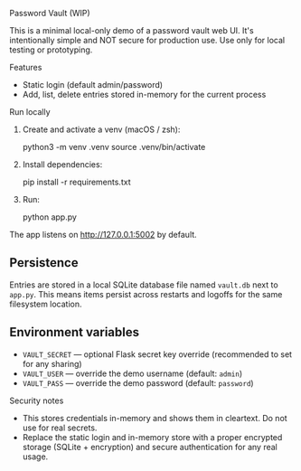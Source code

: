 Password Vault (WIP)

This is a minimal local-only demo of a password vault web UI. It's intentionally simple and NOT secure for production use. Use only for local testing or prototyping.

Features
- Static login (default admin/password)
- Add, list, delete entries stored in-memory for the current process

Run locally

1. Create and activate a venv (macOS / zsh):

   python3 -m venv .venv
   source .venv/bin/activate

2. Install dependencies:

   pip install -r requirements.txt

3. Run:

   python app.py

The app listens on http://127.0.0.1:5002 by default.

Persistence
-----------

Entries are stored in a local SQLite database file named `vault.db` next to `app.py`. This means items persist across restarts and logoffs for the same filesystem location.

Environment variables
---------------------

- `VAULT_SECRET` — optional Flask secret key override (recommended to set for any sharing)
- `VAULT_USER` — override the demo username (default: `admin`)
- `VAULT_PASS` — override the demo password (default: `password`)

Security notes
- This stores credentials in-memory and shows them in cleartext. Do not use for real secrets.
- Replace the static login and in-memory store with a proper encrypted storage (SQLite + encryption) and secure authentication for any real usage.
